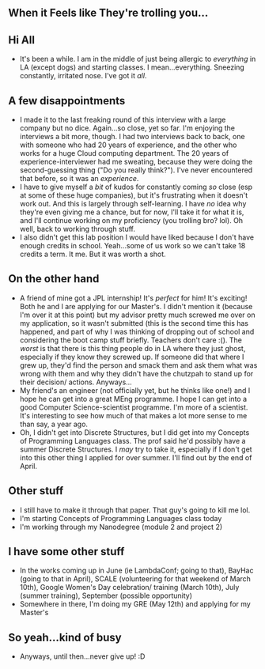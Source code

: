 ## When it Feels like They're trolling you...

## Hi All
- It's been a while. I am in the middle of just being allergic to *everything* in LA (except dogs) and starting classes.
  I mean...everything. Sneezing constantly, irritated nose. I've got it *all*. 

## A few disappointments
- I made it to the last freaking round of this interview with a large company but no dice. 
  Again...so close, yet so far. I'm enjoying the interviews a bit more, though.
  I had two interviews back to back, one with someone who had 20 years of experience, and the other 
  who works for a huge Cloud computing department. The 20 years of experience-interviewer had me 
  sweating, because they were doing the second-guessing thing ("Do you really think?"). I've never 
  encountered that before, so it was an *experience*.
- I have to give myself a *bit* of kudos for constantly coming *so* close (esp at some of these huge 
  companies), but it's frustrating when it doesn't work out. And this is largely through self-learning.
  I have *no* idea why they're even giving me a chance, but for now, I'll take it for what it is, and 
  I'll continue working on my proficiency (you trolling bro? lol). Oh well, back to working through stuff.
- I also didn't get this lab position I would have liked because I don't have enough credits in school.
  Yeah...some of us work so we can't take 18 credits a term. It me. But it was worth a shot. 

## On the other hand
- A friend of mine got a JPL internship! It's *perfect* for him! It's exciting! Both he and I are applying
  for our Master's. I didn't mention it (because I'm over it at this point) but my advisor pretty much
  screwed me over on my application, so it wasn't submitted (this is the second time this has happened, and 
  part of why I was thinking of dropping out of school and considering the boot camp stuff briefly. Teachers don't care :(). 
  The *worst* is that there is this thing people do in LA where they just ghost, especially if they know they screwed up.
  If someone did that where I grew up, they'd find the person and smack them and ask them what was wrong with them and why
  they didn't have the chutzpah to stand up for their decision/ actions. Anyways...
- My friend's an engineer (not officially yet, but he thinks like one!) and I hope he can get into a great MEng programme.
  I hope I can get into a good Computer Science-scientist programme. I'm more of a scientist. 
  It's interesting to see how much of that makes a lot more sense to me than say, a year ago. 
- Oh, I didn't get into Discrete Structures, but I did get into my Concepts of Programming Languages class.
  The prof said he'd possibly have a summer Discrete Structures. I *may* try to take it, especially if I don't get
  into this other thing I applied for over summer. I'll find out by the end of April. 
  
## Other stuff
- I still have to make it through that paper. That guy's going to kill me lol.
- I'm starting Concepts of Programming Languages class today
- I'm working through my Nanodegree (module 2 and project 2)

## I have some other stuff
- In the works coming up in June (ie LambdaConf; going to that), BayHac (going to that in April), 
  SCALE (volunteering for that weekend of March 10th), Google Women's Day celebration/ training (March 10th),
  July (summer training), September (possible opportunity)
- Somewhere in there, I'm doing my GRE (May 12th) and applying for my Master's

## So yeah...kind of busy
- Anyways, until then...never give up! :D

